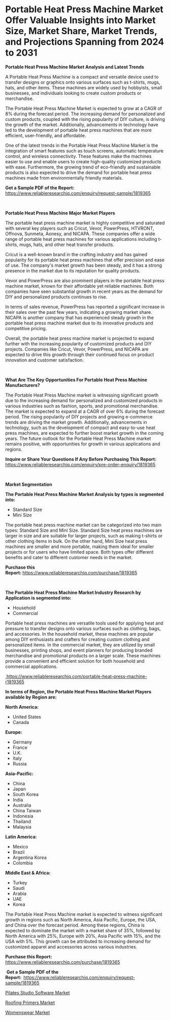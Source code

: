 <p><h1>Portable Heat Press Machine Market Offer Valuable Insights into Market Size, Market Share, Market Trends, and Projections Spanning from 2024 to 2031</h1></p><p><strong>Portable Heat Press Machine Market Analysis and Latest Trends</strong></p>
<p><p>A Portable Heat Press Machine is a compact and versatile device used to transfer designs or graphics onto various surfaces such as t-shirts, mugs, hats, and other items. These machines are widely used by hobbyists, small businesses, and individuals looking to create custom products or merchandise.</p><p>The Portable Heat Press Machine Market is expected to grow at a CAGR of 8% during the forecast period. The increasing demand for personalized and custom products, coupled with the rising popularity of DIY culture, is driving the growth of the market. Additionally, advancements in technology have led to the development of portable heat press machines that are more efficient, user-friendly, and affordable.</p><p>One of the latest trends in the Portable Heat Press Machine Market is the integration of smart features such as touch screens, automatic temperature control, and wireless connectivity. These features make the machines easier to use and enable users to create high-quality customized products with ease. Furthermore, the growing trend of eco-friendly and sustainable products is also expected to drive the demand for portable heat press machines made from environmentally friendly materials.</p></p>
<p><strong>Get a Sample PDF of the Report:&nbsp;</strong> <a href="https://www.reliableresearchiq.com/enquiry/request-sample/1819365">https://www.reliableresearchiq.com/enquiry/request-sample/1819365</a></p>
<p>&nbsp;</p>
<p><strong>Portable Heat Press Machine Major Market Players</strong></p>
<p><p>The portable heat press machine market is highly competitive and saturated with several key players such as Cricut, Vevor, PowerPress, HTVRONT, Offnova, Sunmeta, Aonesy, and NICAPA. These companies offer a wide range of portable heat press machines for various applications including t-shirts, mugs, hats, and other heat transfer products.</p><p>Cricut is a well-known brand in the crafting industry and has gained popularity for its portable heat press machines that offer precision and ease of use. The company's market growth has been steady, and it has a strong presence in the market due to its reputation for quality products.</p><p>Vevor and PowerPress are also prominent players in the portable heat press machine market, known for their affordable yet reliable machines. Both companies have seen substantial growth in recent years as the demand for DIY and personalized products continues to rise.</p><p>In terms of sales revenue, PowerPress has reported a significant increase in their sales over the past few years, indicating a growing market share. NICAPA is another company that has experienced steady growth in the portable heat press machine market due to its innovative products and competitive pricing.</p><p>Overall, the portable heat press machine market is projected to expand further with the increasing popularity of customized products and DIY projects. Companies like Cricut, Vevor, PowerPress, and NICAPA are expected to drive this growth through their continued focus on product innovation and customer satisfaction.</p></p>
<p>&nbsp;</p>
<p><strong>What Are The Key Opportunities For Portable Heat Press Machine Manufacturers?</strong></p>
<p><p>The Portable Heat Press Machine market is witnessing significant growth due to the increasing demand for personalized and customized products in various industries such as fashion, sports, and promotional merchandise. The market is expected to expand at a CAGR of over 6% during the forecast period. The rising popularity of DIY projects and growing e-commerce trends are driving the market growth. Additionally, advancements in technology, such as the development of compact and easy-to-use heat press machines, are expected to further boost market growth in the coming years. The future outlook for the Portable Heat Press Machine market remains positive, with opportunities for growth in various applications and regions.</p></p>
<p><strong>Inquire or Share Your Questions If Any Before Purchasing This Report:</strong> <a href="https://www.reliableresearchiq.com/enquiry/pre-order-enquiry/1819365">https://www.reliableresearchiq.com/enquiry/pre-order-enquiry/1819365</a></p>
<p>&nbsp;</p>
<p><strong>Market Segmentation</strong></p>
<p><strong>The Portable Heat Press Machine Market Analysis by types is segmented into:</strong></p>
<p><ul><li>Standard Size</li><li>Mini Size</li></ul></p>
<p><p>The portable heat press machine market can be categorized into two main types: Standard Size and Mini Size. Standard Size heat press machines are larger in size and are suitable for larger projects, such as making t-shirts or other clothing items in bulk. On the other hand, Mini Size heat press machines are smaller and more portable, making them ideal for smaller projects or for users who have limited space. Both types offer different benefits and cater to different customer needs in the market.</p></p>
<p><strong>Purchase this Report:&nbsp;</strong><a href="https://www.reliableresearchiq.com/purchase/1819365">https://www.reliableresearchiq.com/purchase/1819365</a></p>
<p>&nbsp;</p>
<p><strong>The Portable Heat Press Machine Market Industry Research by Application is segmented into:</strong></p>
<p><ul><li>Household</li><li>Commercial</li></ul></p>
<p><p>Portable heat press machines are versatile tools used for applying heat and pressure to transfer designs onto various surfaces such as clothing, bags, and accessories. In the household market, these machines are popular among DIY enthusiasts and crafters for creating custom clothing and personalized items. In the commercial market, they are utilized by small businesses, printing shops, and event planners for producing branded merchandise and promotional products on a larger scale. These machines provide a convenient and efficient solution for both household and commercial applications.</p></p>
<p><a href="https://www.reliableresearchiq.com/portable-heat-press-machine-r1819365">&nbsp;https://www.reliableresearchiq.com/portable-heat-press-machine-r1819365</a></p>
<p><strong>In terms of Region, the Portable Heat Press Machine Market Players available by Region are:</strong></p>
<p>
    <p> <strong> North America: </strong>
        <ul>
            <li>United States</li>
            <li>Canada</li>
        </ul>
        </p> 
    <p> <strong> Europe: </strong>
        <ul>
            <li>Germany</li>
            <li>France</li>
            <li>U.K.</li>
            <li>Italy</li>
            <li>Russia</li>
        </ul>
        </p> 
    <p> <strong> Asia-Pacific: </strong>
        <ul>
            <li>China</li>
            <li>Japan</li>
            <li>South Korea</li>
            <li>India</li>
            <li>Australia</li>
            <li>China Taiwan</li>
            <li>Indonesia</li>
            <li>Thailand</li>
            <li>Malaysia</li>
        </ul>
        </p> 
    <p> <strong> Latin America: </strong>
        <ul>
            <li>Mexico</li>
            <li>Brazil</li>
            <li>Argentina Korea</li>
            <li>Colombia</li>
        </ul>
        </p> 
    <p> <strong> Middle East & Africa: </strong>
        <ul>
            <li>Turkey</li>
            <li>Saudi</li>
            <li>Arabia</li>
            <li>UAE</li>
            <li>Korea</li>
        </ul>
    </p>
    </p>
<p><p>The Portable Heat Press Machine market is expected to witness significant growth in regions such as North America, Asia Pacific, Europe, the USA, and China over the forecast period. Among these regions, China is expected to dominate the market with a market share of 35%, followed by North America with 25%, Europe with 20%, Asia Pacific with 15%, and the USA with 5%. This growth can be attributed to increasing demand for customized apparel and accessories across various industries.</p></p>
<p><strong>Purchase this Report: </strong><a href="https://www.reliableresearchiq.com/purchase/1819365">https://www.reliableresearchiq.com/purchase/1819365</a></p>
<p>&nbsp;<strong>Get a Sample PDF of the Report:&nbsp;&nbsp;</strong><a href="https://www.reliableresearchiq.com/enquiry/request-sample/1819365">https://www.reliableresearchiq.com/enquiry/request-sample/1819365</a></p>
<p><strong></strong></p>
<p><p><a href="https://github.com/gulaimolin/Market-Research-Report-List-5/blob/main/pilates-studio-software-market.md">Pilates Studio Software Market</a></p><p><a href="https://github.com/mauripalmi/Market-Research-Report-List-4/blob/main/roofing-primers-market.md">Roofing Primers Market</a></p><p><a href="https://github.com/nicoletavirag/Market-Research-Report-List-4/blob/main/womenswear-market.md">Womenswear Market</a></p></p>